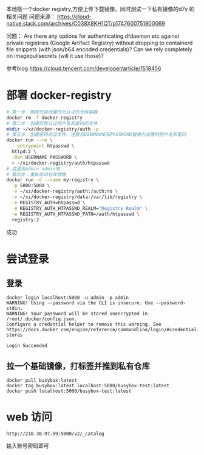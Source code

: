 本地搭一个docker registry,方便上传下载镜像，同时测试一下私有镜像的d7y 的相关问题
问题来源：
https://cloud-native.slack.com/archives/C038X8KH1QT/p1747600751800069

问题：
Are there any options for authenticating dfdaemon etc against private registries (Google Artifact Registry) without dropping to containerd file snippets (with json/b64 encoded credentials)?  Can we rely completely on imagepullsecrets (will it use those)?

参考blog
https://cloud.tencent.com/developer/article/1518456

# 部署 docker-registry
```BASH
# 第一步：删除先前创建的无认证的仓库容器
docker rm -f docker-registry
# 第二步：创建存放认证用户名和密码的文件：
mkdir ~/xz/docker-registry/auth -p
# 第三步：创建密码验证文件。注意将USERNAME和PASSWORD替换为设置的用户名和密码
docker run --rm \
  --entrypoint htpasswd \
  httpd:2 \
  -Bbn USERNAME PASSWORD \
  > ~/xz/docker-registry/auth/htpasswd
# 这里用admin admin吧
# 第四步：重新启动仓库镜像
docker run -d --name my-registry \
  -p 5000:5000 \
  -v ~/xz/docker-registry/auth:/auth:ro \
  -v ~/xz/docker-registry/data:/var/lib/registry \
  -e REGISTRY_AUTH=htpasswd \
  -e REGISTRY_AUTH_HTPASSWD_REALM="Registry Realm" \
  -e REGISTRY_AUTH_HTPASSWD_PATH=/auth/htpasswd \
  registry:2
```

成功

# 尝试登录
## 登录
```
docker login localhost:5000 -u admin -p admin
WARNING! Using --password via the CLI is insecure. Use --password-stdin.
WARNING! Your password will be stored unencrypted in /root/.docker/config.json.
Configure a credential helper to remove this warning. See
https://docs.docker.com/engine/reference/commandline/login/#credential-stores

Login Succeeded
```

## 拉一个基础镜像，打标签并推到私有仓库
```
docker pull busybox:latest
docker tag busybox:latest localhost:5000/busybox-test:latest
docker push localhost:5000/busybox-test:latest
```

# web 访问
```
http://210.30.97.59:5000/v2/_catalog
```
输入账号密码即可